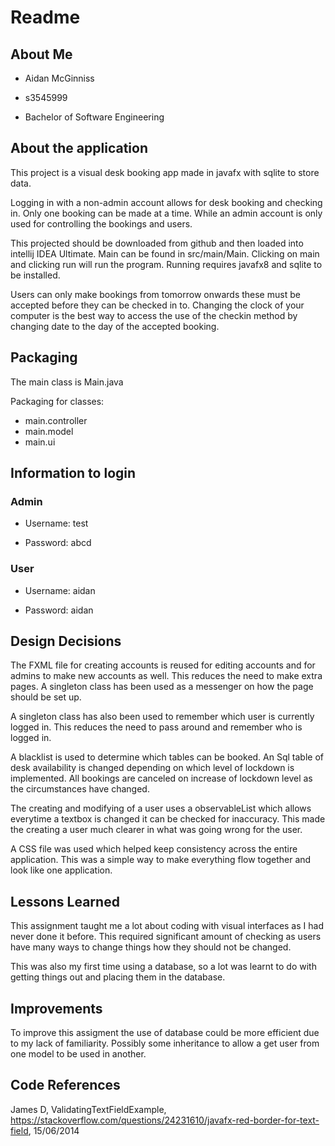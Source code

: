 # Readme

## About Me

- Aidan McGinniss 
  
- s3545999
  
- Bachelor of Software Engineering

## About the application
This project is a visual desk booking app made in javafx with sqlite to store data.

Logging in with a non-admin account allows for desk booking and checking in. 
Only one booking can be made at a time.
While an admin account is only used for controlling the bookings and users.

This projected should be downloaded from github and then loaded into intellij IDEA Ultimate.
Main can be found in src/main/Main. Clicking on main and clicking run will run the program.
Running requires javafx8 and sqlite to be installed.

Users can only make bookings from tomorrow onwards these must be accepted before they can be 
checked in to. Changing the clock of your computer is the best way to access the use of the
checkin method by changing date to the day of the accepted booking.

## Packaging
The main class is Main.java

Packaging for classes:
 - main.controller
 - main.model
 - main.ui

## Information to login

### Admin
- Username: test

- Password: abcd

### User

- Username: aidan

- Password: aidan

## Design Decisions

The FXML file for creating accounts is reused for editing accounts and for
admins to make new accounts as well. This reduces the need to make extra 
pages. 
A singleton class has been used as a messenger on how the page should be set up.

A singleton class has also been used to remember which user is currently logged in. 
This reduces the need to pass around and remember who is logged in. 

A blacklist is used to determine which tables can be booked. An Sql table of desk
availability is changed depending on which level of lockdown is implemented. All bookings
are canceled on increase of lockdown level as the circumstances have changed. 

The creating and modifying of a user uses a observableList which allows everytime a
textbox is changed it can be checked for inaccuracy. This made the creating a user much
clearer in what was going wrong for the user. 

A CSS file was used which helped keep consistency across the entire application.
This was a simple way to make everything flow together and look like one application.

## Lessons Learned

This assignment taught me a lot about coding with visual interfaces as I had never
done it before. This required significant amount of checking as users have many ways to
change things how they should not be changed. 

This was also my first time using a database, so a lot was learnt to do with getting things
out and placing them in the database. 

## Improvements

To improve this assigment the use of database could be more efficient
due to my lack of familiarity. Possibly some inheritance to allow a get user from
one model to be used in another. 

## Code References 

James D, ValidatingTextFieldExample, 
https://stackoverflow.com/questions/24231610/javafx-red-border-for-text-field, 15/06/2014
